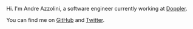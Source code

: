 Hi. I'm Andre Azzolini, a software engineer currently
working at [Doppler](https://doppler.com).

You can find me on [GitHub](https://github.com/apazzolini)
and [Twitter](https://twitter.com/apazzolini).
